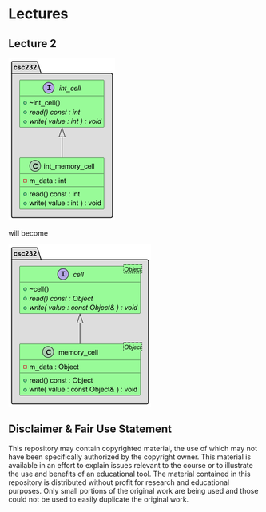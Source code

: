 # Lectures

## Lecture 2

![int-cell-class-diagram](src/main/resources/int-cell-class-diagram.png)

will become

![class-diagram](src/main/resources/class-diagram.png)

## Disclaimer & Fair Use Statement

This repository may contain copyrighted material, the use of which may not
have been specifically authorized by the copyright owner. This material is
available in an effort to explain issues relevant to the course or to
illustrate the use and benefits of an educational tool. The material
contained in this repository is distributed without profit for research and
educational purposes. Only small portions of the original work are being
used and those could not be used to easily duplicate the original work.
